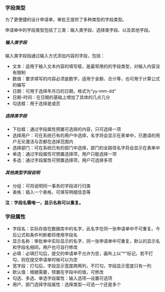### 字段类型

为了更便捷的设计申请单，审批王提供了多种类型的字段类型。

申请单中的字段类型包括了三类：输入类字段、选择类字段、以及其他字段。

##### 输入类字段

输入类字段指通过输入方式添加内容的字段，包括：

- 文本：适用于输入文本内容的填写框，是最常用的的字段类型，对输入内容没有限制
- 数值：要求填写的内容必须是数字，适用于金额、合计等，也可用于计算公式的编写
- 日期：可用于选择年月日的日期，格式为“yy-mm-dd”
- 日期-时间：在日期的基础上增加了具体的几点几分
- 勾选框：用于选择是或否


##### 选择类字段

- 下拉框：通过字段属性预置可选择的内容，只可选择一项
- 选择用户：可在系统已有的用户中选择，名字将会显示在表单中，已邀请的用户无论激活与否都在选择范围内
- 选择部门：可在系统已有的部门中选择，部门的全路径名字将会显示在表单中
- 单选：通过字段属性可预置选择项，用户只能选择一项
- 多选：通过字段属性可预置选择项，用户可选择多项

##### 其他类型字段说明

- 分组：可将说明同一事务的字段进行归类
- 表格：插入一个表格，可填写明细信息等

**注：字段名需唯一，显示名称可以重复。**

### 字段属性

- 字段名：实际存放在数据库中的名字，此名字在同一张申请单中不可重复。今后公式和条件判断都将使用字段名
- 显示名称：审批单中实际显示的名字，同一张申请单中可重复，默认的显示名和字段名相同，用户也可自行修改
- 必填：必填打勾后，提交的申请单不允许为空，画布上以“*”标记。若不打勾，则在提交申请单时候可以为空
- 宽字段：打勾后，字段显示宽度跨两列，不打勾，字段显示宽度只有一列
- 默认值：根据需要，预置在字段中的值，可修改
- 勾选、多选、单选字段属性：输入选项—设置可选项
- 用户、部门选择字段属性：选择类型—可选一个还是多个

